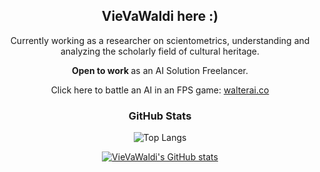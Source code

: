 <h2 align="center">
  VieVaWaldi here :)
</h2>

<div align="center">

Currently working as a researcher on scientometrics, understanding and analyzing the scholarly field of cultural heritage.

<strong>Open to work </strong> as an AI Solution Freelancer.

Click here to battle an AI in an FPS game: <a href="https://walterai.co">walterai.co</a>

### GitHub Stats

![Top Langs](https://github-readme-stats.vercel.app/api/top-langs/?username=VieVaWaldi&hide_progress=true&bg_color=45,a4161a,36454f&title_color=ffffff&text_color=ffffff)

[![VieVaWaldi's GitHub stats](https://github-readme-stats.vercel.app/api?username=VieVaWaldi&show_icons=true&rank_icon=github&bg_color=45,a4161a,36454f&title_color=ffffff&text_color=ffffff&icon_color=ffffff)](https://github.com/anuraghazra/github-readme-stats)

</div>
